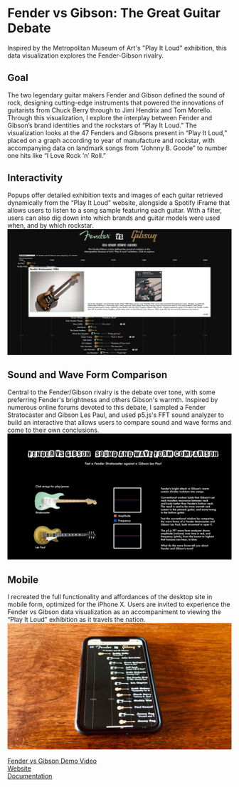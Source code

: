 # Fender vs Gibson: The Great Guitar Debate 

Inspired by the Metropolitan Museum of Art's "Play It Loud" exhibition, this data visualization explores the Fender-Gibson rivalry. 

## Goal 

The two legendary guitar makers Fender and Gibson defined the sound of rock, designing cutting-edge instruments that powered the innovations of guitarists from Chuck Berry through to Jimi Hendrix and Tom Morello. Through this visualization, I explore the interplay between Fender and Gibson’s brand identities and the rockstars of “Play It Loud.” The visualization looks at the 47 Fenders and Gibsons present in “Play It Loud,” placed on a graph according to year of manufacture and rockstar, with accompanying data on landmark songs from “Johnny B. Goode” to number one hits like “I Love Rock ’n’ Roll.” 

## Interactivity 

Popups offer detailed exhibition texts and images of each guitar retrieved dynamically from the “Play It Loud” website, alongside a Spotify iFrame that allows users to listen to a song sample featuring each guitar. With a filter, users can also dig down into which brands and guitar models were used when, and by which rockstar.![Popup](https://github.com/dangrunebaum/dangrunebaum.github.io/blob/master/fender-vs-gibson/1.%20desktop-graph.png)

## Sound and Wave Form Comparison 

Central to the Fender/Gibson rivalry is the debate over tone, with some preferring Fender's brightness and others Gibson's warmth. Inspired by numerous online forums devoted to this debate, I sampled a Fender Stratocaster and Gibson Les Paul, and used p5.js's FFT sound analyzer to build an interactive that allows users to compare sound and wave forms and come to their own conclusions. ![Sound](https://github.com/dangrunebaum/dangrunebaum.github.io/blob/master/fender-vs-gibson/2.%20desktop-sound.png)

## Mobile 

I recreated the full functionality and affordances of the desktop site in mobile form, optimized for the iPhone X. Users are invited to experience the Fender vs Gibson data visualization as an accompaniment to viewing the “Play It Loud” exhibition as it travels the nation. ![Mobile](https://github.com/dangrunebaum/dangrunebaum.github.io/blob/master/fender-vs-gibson/3.%20mobile-graph.jpg)

[Fender vs Gibson Demo Video](http://www.youtube.com/watch?v=NuaQla5tAJs)\
[Website](https://dangrunebaum.github.io/fender-vs-gibson/index.html)\
[Documentation](https://github.com/dangrunebaum/dangrunebaum.github.io/blob/master/fender-vs-gibson/documentation.md)
